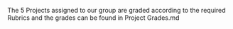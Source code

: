 The 5 Projects assigned to our group are graded according to the required Rubrics and the grades can be found in Project Grades.md
